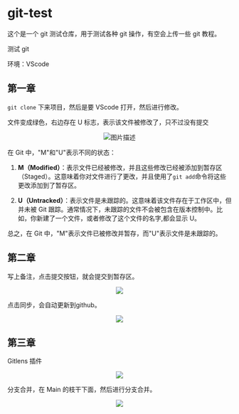 # git-test

这个是一个 git 测试仓库，用于测试各种 git 操作，有空会上传一些 git 教程。

测试 git

环境：VScode

## 第一章

`git clone` 下来项目，然后是要 VScode 打开，然后进行修改。

文件变成绿色，右边存在 U 标志，表示该文件被修改了，只不过没有提交

<p align="center">
  <img src="https://cwrisingimage.oss-cn-beijing.aliyuncs.com/img/20240325162503.png" alt="图片描述">
</p>

在 Git 中，"M"和"U"表示不同的状态：

1. **M（Modified）**：表示文件已经被修改，并且这些修改已经被添加到暂存区（Staged）。这意味着你对文件进行了更改，并且使用了`git add`命令将这些更改添加到了暂存区。

2. **U（Untracked）**：表示文件是未跟踪的。这意味着该文件存在于工作区中，但并未被 Git 跟踪。通常情况下，未跟踪的文件不会被包含在版本控制中。比如，你新建了一个文件，或者修改了这个文件的名字,都会显示 U。

总之，在 Git 中，"M"表示文件已被修改并暂存，而"U"表示文件是未跟踪的。

## 第二章

写上备注，点击提交按钮，就会提交到暂存区。

<p align="center">
<img src="https://cwrisingimage.oss-cn-beijing.aliyuncs.com/img/20240325164505.png"/>
</p>
点击同步，会自动更新到github。
<p align="center">
<img src="https://cwrisingimage.oss-cn-beijing.aliyuncs.com/img/20240325164607.png"/>
</p>

## 第三章

Gitlens 插件

<p align="center">
<img src="https://cwrisingimage.oss-cn-beijing.aliyuncs.com/img/20240325165029.png"/>
</p>

分支合并，在 Main 的枝干下面，然后进行分支合并。

<p align="center">
<img src="https://cwrisingimage.oss-cn-beijing.aliyuncs.com/img/20240325165844.png"/>
</p>
